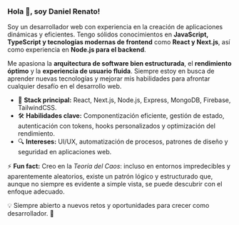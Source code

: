 ### Hola 👋, soy Daniel Renato!

Soy un desarrollador web con experiencia en la creación de aplicaciones dinámicas y eficientes. Tengo sólidos conocimientos en **JavaScript, TypeScript y tecnologías modernas de frontend** como **React y Next.js**, así como experiencia en **Node.js para el backend**.  

Me apasiona la **arquitectura de software bien estructurada**, el **rendimiento óptimo** y la **experiencia de usuario fluida**. Siempre estoy en busca de aprender nuevas tecnologías y mejorar mis habilidades para afrontar cualquier desafío en el desarrollo web.  

- 🚀 **Stack principal:** React, Next.js, Node.js, Express, MongoDB, Firebase, TailwindCSS.  
- 🛠️ **Habilidades clave:** Componentización eficiente, gestión de estado, autenticación con tokens, hooks personalizados y optimización del rendimiento.  
- 🔍 **Intereses:** UI/UX, automatización de procesos, patrones de diseño y seguridad en aplicaciones web.  

⚡ **Fun fact:** Creo en la *Teoría del Caos*: incluso en entornos impredecibles y aparentemente aleatorios, existe un patrón lógico y estructurado que, aunque no siempre es evidente a simple vista, se puede descubrir con el enfoque adecuado.  

💡 Siempre abierto a nuevos retos y oportunidades para crecer como desarrollador. 🚀  
